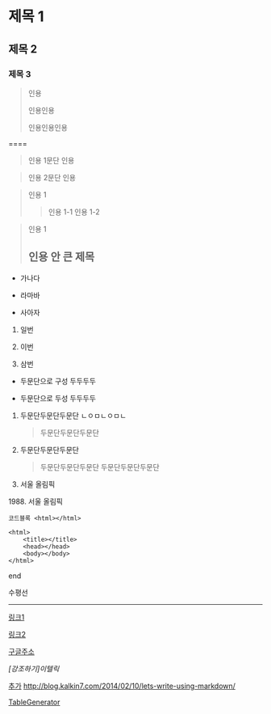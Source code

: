 제목 1
======

제목 2
------

### 제목 3

> 인용
>
> 인용인용
>
> 인용인용인용

====

>인용 1문단
인용

>인용 2문단
인용



> 인용 1
>> 인용 1-1
>> 인용 1-2

> 인용 1
> ## 인용 안 큰 제목

* 가나다
* 라마바


* 사아자

1. 일번
2. 이번


3. 삼번


* 두문단으로 구성
  두두두두

* 두문단으로 두성
  두두두두

1. 두문단두문단두문단
    ㄴㅇㅁㄴㅇㅁㄴ
    > 두문단두문단두문단


2. 두문단두문단두문단
    >두문단두문단두문단
    >두문단두문단두문단



1988. 서울 올림픽

1988\. 서울 올림픽


`코드블록 <html></html>`

    <html>
        <title></title>
        <head></head>
        <body></body>
    </html>

end

수평선
***

[링크1](https://www.google.com)

[구글주소]:https://www.google.com

[링크2][구글주소]

[구글주소][]

*[강조하기]이텔릭*


[추가](https://www.evernote.com/shard/s3/sh/128acb97-d3c5-4eda-aa1b-c71ecd2f3a15/54a14ebd5d4ce7507bf78e5af640d0e9)
http://blog.kalkin7.com/2014/02/10/lets-write-using-markdown/


[TableGenerator](http://www.tablesgenerator.com/markdown_tables#)
